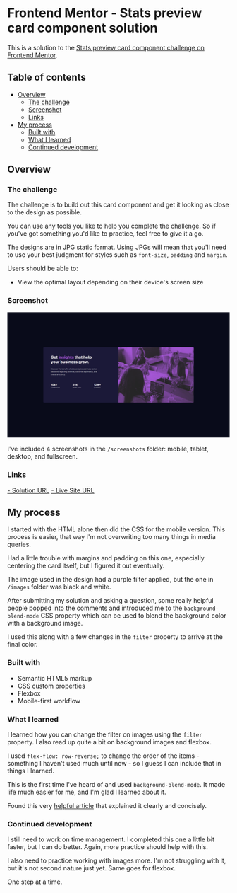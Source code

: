 # Frontend Mentor - Stats preview card component solution

This is a solution to the [Stats preview card component challenge on Frontend Mentor](https://www.frontendmentor.io/challenges/stats-preview-card-component-8JqbgoU62). 

## Table of contents

- [Overview](#overview)
  - [The challenge](#the-challenge)
  - [Screenshot](#screenshot)
  - [Links](#links)
- [My process](#my-process)
  - [Built with](#built-with)
  - [What I learned](#what-i-learned)
  - [Continued development](#continued-development)
 
## Overview

### The challenge

The challenge is to build out this card component and get it looking as close to the design as possible.

You can use any tools you like to help you complete the challenge. So if you've got something you'd like to practice, feel free to give it a go.

The designs are in JPG static format. Using JPGs will mean that you'll need to use your best judgment for styles such as `font-size`, `padding` and `margin`. 

Users should be able to:

- View the optimal layout depending on their device's screen size

### Screenshot

![](./dist/screenshots/stats-preview-card-component-fullscreen.png)

I've included 4 screenshots in the `/screenshots` folder: mobile, tablet, desktop, and fullscreen.

### Links

[- Solution URL](https://www.frontendmentor.io/solutions/mobilefirst-solution-using-bem-naming-convention-and-flexbox-jkG0sHcID)
[- Live Site URL](https://victor-nyagudi.github.io/stats-preview-card-component/)

## My process

I started with the HTML alone then did the CSS for the mobile version. This process is easier, that way I'm not 
overwriting too many things in media queries. 

Had a little trouble with margins and padding on this one, especially centering the card itself, but I figured
it out eventually.

The image used in the design had a purple filter applied, but the one in `/images` folder was black and white.

After submitting my solution and asking a question, some really helpful people popped into the comments and 
introduced me to the `background-blend-mode` CSS property which can be used to blend the background color with a 
background image.

I used this along with a few changes in the `filter` property to arrive at the final color. 

### Built with

- Semantic HTML5 markup
- CSS custom properties
- Flexbox
- Mobile-first workflow

### What I learned

I learned how you can change the filter on images using the `filter` property. I also read up quite a bit
on background images and flexbox. 

I used `flex-flow: row-reverse;` to change the order of the items - something I haven't used much until now - so I guess I can include that in things I learned.

This is the first time I've heard of and used `background-blend-mode`. It made life much easier for me, and I'm
glad I learned about it. 

Found this very [helpful article](https://css-tricks.com/almanac/properties/b/background-blend-mode/) that explained it clearly and concisely.

### Continued development

I still need to work on time management. I completed this one a little bit faster, but I can do better. Again,
more practice should help with this. 

I also need to practice working with images more. I'm not struggling with it, but it's not second nature just yet.
Same goes for flexbox. 

One step at a time. 